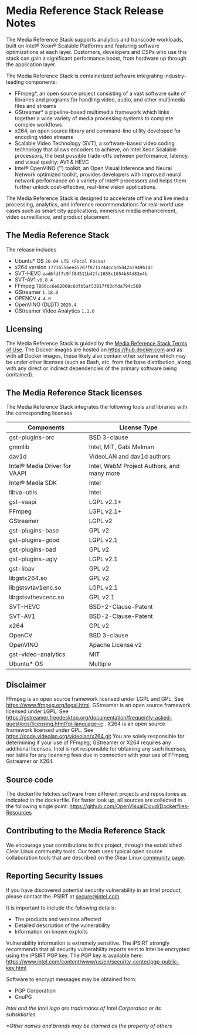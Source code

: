 # Media Reference Stack Release Notes

The Media Reference Stack supports analytics and transcode workloads, built on
Intel® Xeon® Scalable Platforms and featuring software optimizations at each
layer. Customers, developers and CSPs who use this stack can gain a
significant performance boost, from hardware up through the application layer.

The Media Reference Stack is containerized software integrating industry-leading components:

* FFmpeg*, an open source project consisting of a vast software suite of
  libraries and programs for handling video, audio, and other multimedia files
  and streams
* GStreamer* a pipeline-based multimedia framework which links together a wide
  variety of media processing systems to complete complex workflows
* x264, an open source library and command-line utility developed for encoding video streams
* Scalable Video Technology (SVT), a software-based video coding technology
  that allows encoders to achieve, on Intel  Xeon Scalable processors, the best
  possible trade-offs between performance, latency, and visual quality: AV1 & HEVC
* Intel® OpenVINO (™) toolkit, an Open Visual Inference and Neural Network
  optimized toolkit, provides developers with improved neural network
  performance on a variety of Intel® processors and helps them further unlock
  cost-effective, real-time vision applications.

The Media Reference Stack is designed to accelerate offline and live media
processing, analytics, and inference recommendations for real-world use cases
such as smart city applications, immersive media enhancement, video
surveillance, and product placement.

## The Media Reference Stack

The release includes

  * Ubuntu* OS `20.04 LTS (Focal Fossa)`
  * x264 version `1771b556ee45207f8711744ccbd5d42a3949b14c`
  * SVT-HEVC `ead6fdf7c9ff84511b42fc1658c1654b84d83e4b`
  * SVT-AV1 `v0.8.4`
  * FFmpeg `7800cc6e82068c6dfb5af53817f03dfda794c568`
  * GStreamer `1.18.0`
  * OPENCV `4.4.0`
  * OpenVINO (DLDT) `2020.4`
  * GStreamer Video Analytics `1.1.0`

## Licensing

The Media Reference Stack is guided by the [Media Reference Stack Terms of
Use](https://clearlinux.org/stacks/media/terms-of-use). The Docker images are
hosted on https://hub.docker.com and as with all Docker images, these likely
also contain other software which may be under other licenses (such as Bash,
etc. from the base distribution, along with any direct or indirect
dependencies of the primary software being contained).

## The Media Reference Stack licenses

The Media Reference Stack integrates the following tools and libraries with
the corresponding licenses

|Components|License Type|
|----------|------------|
|gst-plugins-orc	 |BSD 3-clause
|gmmlib              |Intel, MIT, Gabi Melman
|dav1d               |VideoLAN and dav1d authors
|Intel® Media Driver for VAAPI|Intel, WebM Project Authors, and many more
|Intel® Media SDK  |Intel
|libva-utils         |Intel
|gst-vaapi           |LGPL v2.1+
|FFmpeg	             |LGPL v2.1+
|GStreamer	         |LGPL v2
|gst-plugins-base	 |GPL v2
|gst-plugins-good	 |LGPL v2.1
|gst-plugins-bad	 |GPL v2
|gst-plugins-ugly	 |LGPL v2.1
|gst-libav	         |GPL v2
|libgstx264.so	     |GPL v2
|libgstsvtav1enc.so	 |LGPL v2.1
|libgstsvthevcenc.so |GPL v2.1
|SVT-HEVC	         |BSD-2-Clause-Patent
|SVT-AV1	         |BSD-2-Clause-Patent
|x264	             |GPL v2
|OpenCV	             |BSD 3-clause
|OpenVINO	         |Apache License v2
|gst-video-analytics |MIT
|Ubuntu* OS	         |Multiple

## Disclaimer

FFmpeg is an open source framework licensed under LGPL and GPL. See
https://www.ffmpeg.org/legal.html. GStreamer is an open source framework
licensed under LGPL. See
https://gstreamer.freedesktop.org/documentation/frequently-asked-questions/licensing.html?gi-language=c
. X264 is an open source framework licensed under GPL. See
https://code.videolan.org/videolan/x264.git You are solely responsible for
determining if your use of FFmpeg, GStreamer or X264 requires any additional
licenses. Intel is not responsible for obtaining any such licenses, nor liable
for any licensing fees due in connection with your use of FFmpeg, Gstreamer or
X264.

## Source code

The dockerfile fetches software from different projects and repositories as
indicated in the dockerfile. For faster look up, all sources are collected in
the following single point: https://github.com/OpenVisualCloud/Dockerfiles-Resources

## Contributing to the Media Reference Stack

We encourage your contributions to this project, through the established Clear
Linux community tools.  Our team uses typical open source collaboration tools
that are described on the Clear Linux [community
page](https://clearlinux.org/community).

## Reporting Security Issues

  If you have discovered potential security vulnerability in an Intel product, please contact the iPSIRT at secure@intel.com.

  It is important to include the following details:

  * The products and versions affected
  * Detailed description of the vulnerability
  * Information on known exploits

  Vulnerability information is extremely sensitive. The iPSIRT strongly recommends that all security vulnerability reports sent to Intel be encrypted using the iPSIRT PGP key. The PGP key is available here: https://www.intel.com/content/www/us/en/security-center/pgp-public-key.html

  Software to encrypt messages may be obtained from:

  * PGP Corporation
  * GnuPG

*Intel and the Intel logo are trademarks of Intel Corporation or its
subsidiaries.*

*\*Other names and brands may be claimed as the property of others*